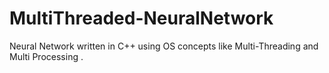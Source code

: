 # MultiThreaded-NeuralNetwork
 Neural Network written in C++ using OS concepts like Multi-Threading and Multi Processing .
